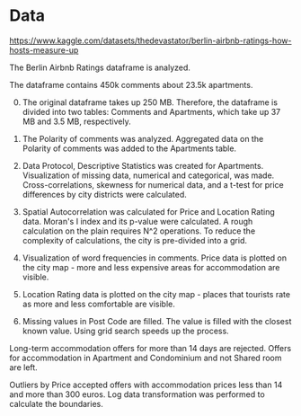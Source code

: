 # Data
https://www.kaggle.com/datasets/thedevastator/berlin-airbnb-ratings-how-hosts-measure-up

The Berlin Airbnb Ratings dataframe is analyzed. 

The dataframe contains 450k comments about 23.5k apartments.

0. The original dataframe takes up 250 MB. Therefore, the dataframe is divided into two tables: Comments and Apartments, which take up 37 MB and 3.5 MB, respectively.

1. The Polarity of comments was analyzed. Aggregated data on the Polarity of comments was added to the Apartments table.

2. Data Protocol, Descriptive Statistics was created for Apartments. Visualization of missing data, numerical and categorical, was made. Cross-correlations, skewness for numerical data, and a t-test for price differences by city districts were calculated.

3. Spatial Autocorrelation was calculated for Price and Location Rating data. Moran's I index and its p-value were calculated.
       A rough calculation on the plain requires N^2 operations. To reduce the complexity of calculations, the city is pre-divided into a grid.

3. Visualization of word frequencies in comments. Price data is plotted on the city map - more and less expensive areas for accommodation are visible.
4. Location Rating data is plotted on the city map - places that tourists rate as more and less comfortable are visible.

5. Missing values ​​in Post Code are filled. The value is filled with the closest known value. Using grid search speeds up the process.

Long-term accommodation offers for more than 14 days are rejected. Offers for accommodation in Apartment and Condominium and not Shared room are left.

Outliers by Price accepted offers with accommodation prices less than 14 and more than 300 euros. Log data transformation was performed to calculate the boundaries.
